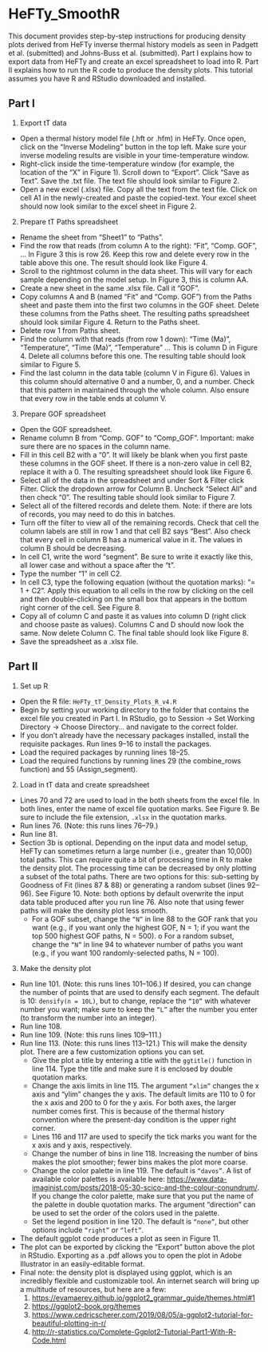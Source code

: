# HeFTy_SmoothR

This document provides step-by-step instructions for producing density plots derived from HeFTy inverse thermal history models as seen in Padgett et al. (submitted) and Johns-Buss et al. (submitted). Part I explains how to export data from HeFTy and create an excel spreadsheet to load into R. Part II explains how to run the R code to produce the density plots. This tutorial assumes you have R and RStudio downloaded and installed. 

## Part I
1. Export tT data 
  -	Open a thermal history model file (.hft or .hfm) in HeFTy. Once open, click on the “Inverse Modeling” button in the top left. Make sure your inverse modeling results are visible in your time-temperature window. 
  -	Right-click inside the time-temperature window (for example, the location of the “X” in Figure 1).  Scroll down to “Export”. Click “Save as Text”. Save the .txt file. The text file should look similar to Figure 2.
  -	Open a new excel (.xlsx) file. Copy all the text from the text file. Click on cell A1 in the newly-created and paste the copied-text. Your excel sheet should now look similar to the excel sheet in Figure 2. 

2. Prepare tT Paths spreadsheet
  -	Rename the sheet from “Sheet1” to “Paths”.
  -	Find the row that reads (from column A to the right): “Fit”, “Comp. GOF”, … In Figure 3 this is row 26. Keep this row and delete every row in the table above this one. The result should look like Figure 4. 
  -	Scroll to the rightmost column in the data sheet. This will vary for each sample depending on the model setup. In Figure 3, this is column AA.
  -	Create a new sheet in the same .xlsx file. Call it “GOF”.
  -	Copy columns A and B (named “Fit” and “Comp. GOF”) from the Paths sheet and paste them into the first two columns in the GOF sheet. Delete these columns from the Paths sheet. The resulting paths spreadsheet should look similar Figure 4. Return to the Paths sheet. 
  -	Delete row 1 from Paths sheet. 
  -	Find the column with that reads (from row 1 down): “Time (Ma)”, “Temperature”, “Time (Ma)”, “Temperature” … This is column D in Figure 4. Delete all columns before this one. The resulting table should look similar to Figure 5. 
  -	Find the last column in the data table (column V in Figure 6). Values in this column should alternative 0 and a number, 0, and a number. Check that this pattern in maintained through the whole column. Also ensure that every row in the table ends at column V. 

3. Prepare GOF spreadsheet
  -	Open the GOF spreadsheet. 
  -	Rename column B from “Comp. GOF” to “Comp_GOF”. Important: make sure there are no spaces in the column name.
  -	Fill in this cell B2 with a “0”. It will likely be blank when you first paste these columns in the GOF sheet. If there is a non-zero value in cell B2, replace it with a 0. The resulting spreadsheet should look like Figure 6.
  -	Select all of the data in the spreadsheet and under Sort & Filter click Filter. Click the dropdown arrow for Column B. Uncheck “Select All” and then check “0”. The resulting table should look similar to Figure 7.
  -	Select all of the filtered records and delete them. Note: if there are lots of records, you may need to do this in batches. 
  -	Turn off the filter to view all of the remaining records. Check that cell the column labels are still in row 1 and that cell B2 says “Best”. Also check that every cell in column B has a numerical value in it. The values in column B should be decreasing. 
  -	In cell C1, write the word “segment”. Be sure to write it exactly like this, all lower case and without a space after the “t”. 
  -	Type the number “1” in cell C2. 
  -	In cell C3, type the following equation (without the quotation marks): “= 1 + C2”. Apply this equation to all cells in the row by clicking on the cell and then double-clicking on the small box that appears in the bottom right corner of the cell. See Figure 8.
  -	Copy all of column C and paste it as values into column D (right click and choose paste as values). Columns C and D should now look the same. Now delete Column C. The final table should look like Figure 8.
  -	Save the spreadsheet as a .xlsx file.

## Part II
1. Set up R
  -	Open the R file: `HeFTy_tT_Density_Plots_R_v4.R` 
  -	Begin by setting your working directory to the folder that contains the excel file you created in Part I. In RStudio, go to Session -> Set Working Directory -> Choose Directory… and navigate to the correct folder. 
  -	If you don’t already have the necessary packages installed, install the requisite packages. Run lines 9–16 to install the packages. 
  -	Load the required packages by running lines 18–25. 
  -	Load the required functions by running lines 29 (the combine_rows function) and 55 (Assign_segment). 
2. Load in tT data and create spreadsheet

  -	Lines 70 and 72 are used to load in the both sheets from the excel file. In both lines, enter the name of excel file quotation marks. See Figure 9. Be sure to include the file extension, `.xlsx` in the quotation marks. 
  -	Run lines 76. (Note: this runs lines 76–79.)
  -	Run line 81.
  -	Section 3b is optional. Depending on the input data and model setup, HeFTy can sometimes return a large number (i.e., greater than 10,000) total paths. This can require quite a bit of processing time in R to make the density plot. The processing time can be decreased by only plotting a subset of the total paths. There are two options for this: sub-setting by Goodness of Fit (lines 87 & 88) or generating a random subset (lines 92–96). See Figure 10. Note: both options by default overwrite the input data table produced after you run line 76. Also note that using fewer paths will make the density plot less smooth. 
    - For a GOF subset, change the `“N”` in line 88 to the GOF rank that you want (e.g., if you want only the highest GOF, N = 1; if you want the top 500 highest GOF paths, N = 500). 
o	For a random subset, change the `“N”` in line 94 to whatever number of paths you want (e.g., if you want 100 randomly-selected paths, N = 100). 
3. Make the density plot
  -	Run line 101. (Note: this runs lines 101–106.) If desired, you can change the number of points that are used to densify each segment. The default is 10: `densify(n = 10L)`, but to change, replace the `“10”` with whatever number you want; make sure to keep the `“L”` after the number you enter (to transform the number into an integer). 
  -	Run line 108.
  -	Run line 109. (Note: this runs lines 109–111.) 
  -	Run line 113. (Note: this runs lines 113–121.) This will make the density plot. There are a few customization options you can set.
    -	Give the plot a title by entering a title with the `ggtitle()` function in line 114. Type the title and make sure it is enclosed by double quotation marks. 
    -	Change the axis limits in line 115. The argument `“xlim”` changes the x axis and “ylim” changes the y axis. The default limits are 110 to 0 for the x axis and 200 to 0 for the y axis. For both axes, the larger number comes first. This is because of the thermal history convention where the present-day condition is the upper right corner. 
    -	Lines 116 and 117 are used to specify the tick marks you want for the x axis and y axis, respectively. 
    -	Change the number of bins in line 118. Increasing the number of bins makes the plot smoother; fewer bins makes the plot more coarse. 
    -	Change the color palette in line 119. The default is `“davos”`. A list of available color palettes is available here: https://www.data-imaginist.com/posts/2018-05-30-scico-and-the-colour-conundrum/. If you change the color palette, make sure that you put the name of the palette in double quotation marks. The argument “direction” can be used to set the order of the colors used in the palette. 
    -	Set the legend position in line 120. The default is `“none”`, but other options include `“right”` or `“left”`. 
-	The default ggplot code produces a plot as seen in Figure 11. 
-	The plot can be exported by clicking the “Export” button above the plot in RStudio. Exporting as a .pdf allows you to open the plot in Adobe Illustrator in an easily-editable format.  
-	Final note: the density plot is displayed using ggplot, which is an incredibly flexible and customizable tool. An internet search will bring up a multitude of resources, but here are a few: 
    1. https://evamaerey.github.io/ggplot2_grammar_guide/themes.html#1 
    2. https://ggplot2-book.org/themes  
    3. https://www.cedricscherer.com/2019/08/05/a-ggplot2-tutorial-for-beautiful-plotting-in-r/ 
    4. http://r-statistics.co/Complete-Ggplot2-Tutorial-Part1-With-R-Code.html 
 
